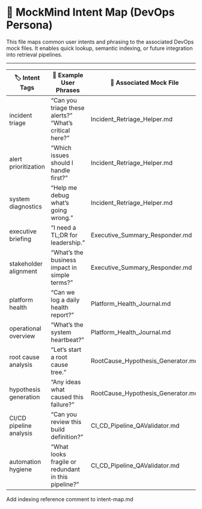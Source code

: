 <!-- Auto-indexed from enriched mock files in /personas/devops/ -->
# 🧠 MockMind Intent Map (DevOps Persona)

This file maps common user intents and phrasing to the associated DevOps mock files. It enables quick lookup, semantic indexing, or future integration into retrieval pipelines.

---

| 🏷️ Intent Tags                | 💬 Example User Phrases                                          | 🔗 Associated Mock File                      |
|------------------------------|------------------------------------------------------------------|---------------------------------------------|
| incident triage              | “Can you triage these alerts?”<br>“What’s critical here?”         | Incident_Retriage_Helper.md                 |
| alert prioritization         | “Which issues should I handle first?”                            | Incident_Retriage_Helper.md                 |
| system diagnostics           | “Help me debug what’s going wrong.”                              | Incident_Retriage_Helper.md                 |
| executive briefing           | “I need a TL;DR for leadership.”                                 | Executive_Summary_Responder.md              |
| stakeholder alignment        | “What’s the business impact in simple terms?”                    | Executive_Summary_Responder.md              |
| platform health              | “Can we log a daily health report?”                              | Platform_Health_Journal.md                  |
| operational overview         | “What’s the system heartbeat?”                                   | Platform_Health_Journal.md                  |
| root cause analysis          | “Let’s start a root cause tree.”                                 | RootCause_Hypothesis_Generator.md           |
| hypothesis generation        | “Any ideas what caused this failure?”                            | RootCause_Hypothesis_Generator.md           |
| CI/CD pipeline analysis      | “Can you review this build definition?”                          | CI_CD_Pipeline_QAValidator.md               |
| automation hygiene           | “What looks fragile or redundant in this pipeline?”              | CI_CD_Pipeline_QAValidator.md               |


Add indexing reference comment to intent-map.md
